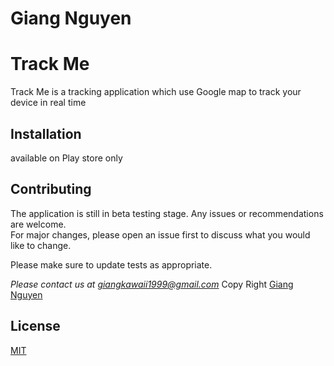 # Giang Nguyen
# Track Me

Track Me is a tracking application which use Google map to track your device in real time

## Installation

available on Play store only 


## Contributing
The application is still in beta testing stage. Any issues or recommendations are welcome.           
For major changes, please open an issue first to discuss what you would like to change.

Please make sure to update tests as appropriate.


*Please contact us at giangkawaii1999@gmail.com*
Copy Right [Giang Nguyen](giangkawaii1999@gmail.com)

## License
[MIT](https://choosealicense.com/licenses/mit/)

